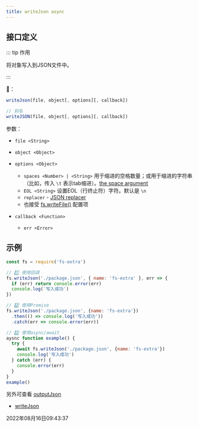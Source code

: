 ```yaml
---
title: writeJson async
---
```


## 接口定义



::: tip 作用

将对象写入到JSON文件中。

:::



📔：
```js
writeJson(file, object[, options][, callback])

// 别名
writeJSON(file, object[, options][, callback])
```

参数：

- `file <String>`
- `object <Object>`
- `options <Object>`
  - `spaces <Number> | <String>` 用于缩进的空格数量；或用于缩进的字符串（比如，传入 `\t` 表示tab缩进）。[the space argument](https://developer.mozilla.org/en-US/docs/Web/JavaScript/Reference/Global_Objects/JSON/stringify#The_space_argument)
  - `EOL <String>` 设置EOL（行终止符）字符。默认是 `\n`
  - `replacer` - [JSON replacer](https://developer.mozilla.org/en-US/docs/Web/JavaScript/Reference/Global_Objects/JSON/stringify#The_replacer_parameter)
  - 也接受 [fs.writeFile()](https://nodejs.org/api/fs.html#fs_fs_writefile_file_data_options_callback) 配置项

- `callback <Function>`
  - `err <Error>`



## 示例

```js {3-4,7,10,17,22}
const fs = require('fs-extra')

// 1️⃣ 使用回调
fs.writeJson('./package.json', { name: 'fs-extra' }, err => {
  if (err) return console.error(err)
  console.log('写入成功')
})

// 2️⃣ 使用Promise
fs.writeJson('./package.json', {name: 'fs-extra'})
  .then(() => console.log('写入成功'))
  .catch(err => console.error(err))

// 3️⃣ 使用async/await
aysnc function example() {
  try {
    await fs.writeJson('./package.json', {name: 'fs-extra'})
    console.log('写入成功')
  } catch (err) {
    console.error(err)
  }
}
example()
```



另外可查看 [outputJson](./outputJson)

- [writeJson](https://github.com/jprichardson/node-fs-extra/blob/0220eac966/docs/writeJson.md)

2022年08月16日09:43:37
